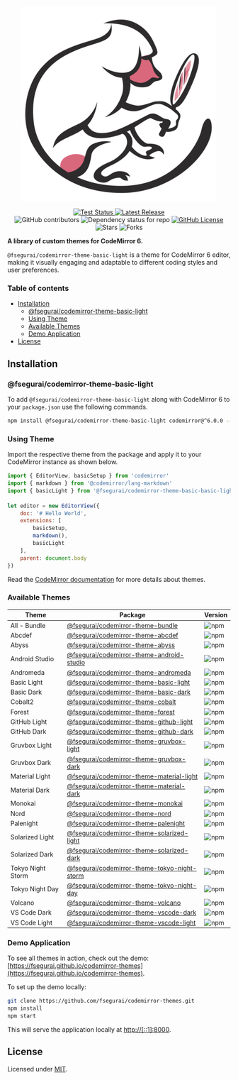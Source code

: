 <p align="center">
  <img alt="CodeMirror 6 Themes Logo" src="https://raw.githubusercontent.com/fsegurai/codemirror-themes/main/demo/public/codemirror-themes.png">
</p>

<p align="center">
  <a href="https://github.com/fsegurai/codemirror-themes">
      <img src="https://img.shields.io/azure-devops/build/fsegurai/Libraries%2520NodeJs/16/main?label=Build%20Status&"
          alt="Test Status">
  </a>
  <a href="https://www.npmjs.org/package/@fsegurai/codemirror-theme-basic-light">
      <img src="https://img.shields.io/npm/v/@fsegurai/codemirror-theme-basic-light.svg"
          alt="Latest Release">
  </a>
  <br>
  <img alt="GitHub contributors" src="https://img.shields.io/github/contributors/fsegurai/codemirror-themes">
  <img alt="Dependency status for repo" src="https://img.shields.io/librariesio/github/fsegurai/codemirror-themes">
  <a href="https://opensource.org/licenses/MIT">
    <img alt="GitHub License" src="https://img.shields.io/github/license/fsegurai/codemirror-themes">
  </a>
  <br>
  <img alt="Stars" src="https://img.shields.io/github/stars/fsegurai/codemirror-themes?style=square&labelColor=343b41"/>
  <img alt="Forks" src="https://img.shields.io/github/forks/fsegurai/codemirror-themes?style=square&labelColor=343b41"/>
</p>

**A library of custom themes for CodeMirror 6.**

`@fsegurai/codemirror-theme-basic-light` is a theme for CodeMirror 6 editor, making it visually engaging and adaptable
to different coding styles and user preferences.

### Table of contents

- [Installation](#installation)
	- [@fsegurai/codemirror-theme-basic-light](#fseguraicodemirror-theme-basic-light)
	- [Using Theme](#using-theme)
	- [Available Themes](#available-themes)
	- [Demo Application](#demo-application)
- [License](#license)

## Installation

### @fsegurai/codemirror-theme-basic-light

To add `@fsegurai/codemirror-theme-basic-light` along with CodeMirror 6 to your `package.json` use the following
commands.

```bash
npm install @fsegurai/codemirror-theme-basic-light codemirror@^6.0.0 --save
```

### Using Theme

Import the respective theme from the package and apply it to your CodeMirror instance as shown below.

```javascript
import { EditorView, basicSetup } from 'codemirror'
import { markdown } from '@codemirror/lang-markdown'
import { basicLight } from '@fsegurai/codemirror-theme-basic-basic-light'

let editor = new EditorView({
	doc: '# Hello World',
	extensions: [
		basicSetup,
		markdown(),
		basicLight
	],
	parent: document.body
})
```

Read the [CodeMirror documentation](https://codemirror.net/6/examples/styling/) for more details about themes.

### Available Themes

| Theme             | Package                                                                                                                    | Version                                                                           |
|-------------------|----------------------------------------------------------------------------------------------------------------------------|-----------------------------------------------------------------------------------|
| All - Bundle      | [@fsegurai/codemirror-theme-bundle](https://www.npmjs.com/package/@fsegurai/codemirror-theme-bundle)                       | ![npm](https://img.shields.io/npm/v/@fsegurai/codemirror-theme-bundle)            |
| Abcdef            | [@fsegurai/codemirror-theme-abcdef](https://www.npmjs.com/package/@fsegurai/codemirror-theme-abcdef)                       | ![npm](https://img.shields.io/npm/v/@fsegurai/codemirror-theme-abcdef)            |
| Abyss             | [@fsegurai/codemirror-theme-abyss](https://www.npmjs.com/package/@fsegurai/codemirror-theme-abyss)                         | ![npm](https://img.shields.io/npm/v/@fsegurai/codemirror-theme-abyss)             |
| Android Studio    | [@fsegurai/codemirror-theme-android-studio](https://www.npmjs.com/package/@fsegurai/codemirror-theme-android-studio)       | ![npm](https://img.shields.io/npm/v/@fsegurai/codemirror-theme-android-studio)    |
| Andromeda         | [@fsegurai/codemirror-theme-andromeda](https://www.npmjs.com/package/@fsegurai/codemirror-theme-andromeda)                 | ![npm](https://img.shields.io/npm/v/@fsegurai/codemirror-theme-andromeda)         |
| Basic Light       | [@fsegurai/codemirror-theme-basic-light](https://www.npmjs.com/package/@fsegurai/codemirror-theme-basic-light)             | ![npm](https://img.shields.io/npm/v/@fsegurai/codemirror-theme-basic-light)       |
| Basic Dark        | [@fsegurai/codemirror-theme-basic-dark](https://www.npmjs.com/package/@fsegurai/codemirror-theme-basic-dark)               | ![npm](https://img.shields.io/npm/v/@fsegurai/codemirror-theme-basic-dark)        |
| Cobalt2           | [@fsegurai/codemirror-theme-cobalt](https://www.npmjs.com/package/@fsegurai/codemirror-theme-cobalt2)                      | ![npm](https://img.shields.io/npm/v/@fsegurai/codemirror-theme-cobalt2)           |
| Forest            | [@fsegurai/codemirror-theme-forest](https://www.npmjs.com/package/@fsegurai/codemirror-theme-forest)                       | ![npm](https://img.shields.io/npm/v/@fsegurai/codemirror-theme-forest)            |
| GitHub Light      | [@fsegurai/codemirror-theme-github-light](https://www.npmjs.com/package/@fsegurai/codemirror-theme-github-light)           | ![npm](https://img.shields.io/npm/v/@fsegurai/codemirror-theme-github-light)      |
| GitHub Dark       | [@fsegurai/codemirror-theme-github-dark](https://www.npmjs.com/package/@fsegurai/codemirror-theme-github-dark)             | ![npm](https://img.shields.io/npm/v/@fsegurai/codemirror-theme-github-dark)       |
| Gruvbox Light     | [@fsegurai/codemirror-theme-gruvbox-light](https://www.npmjs.com/package/@fsegurai/codemirror-theme-gruvbox-light)         | ![npm](https://img.shields.io/npm/v/@fsegurai/codemirror-theme-gruvbox-light)     |
| Gruvbox Dark      | [@fsegurai/codemirror-theme-gruvbox-dark](https://www.npmjs.com/package/@fsegurai/codemirror-theme-gruvbox-dark)           | ![npm](https://img.shields.io/npm/v/@fsegurai/codemirror-theme-gruvbox-dark)      |
| Material Light    | [@fsegurai/codemirror-theme-material-light](https://www.npmjs.com/package/@fsegurai/codemirror-theme-material-light)       | ![npm](https://img.shields.io/npm/v/@fsegurai/codemirror-theme-material-light)    |
| Material Dark     | [@fsegurai/codemirror-theme-material-dark](https://www.npmjs.com/package/@fsegurai/codemirror-theme-material-dark)         | ![npm](https://img.shields.io/npm/v/@fsegurai/codemirror-theme-material-dark)     |
| Monokai           | [@fsegurai/codemirror-theme-monokai](https://www.npmjs.com/package/@fsegurai/codemirror-theme-monokai)                     | ![npm](https://img.shields.io/npm/v/@fsegurai/codemirror-theme-monokai)           |
| Nord              | [@fsegurai/codemirror-theme-nord](https://www.npmjs.com/package/@fsegurai/codemirror-theme-nord)                           | ![npm](https://img.shields.io/npm/v/@fsegurai/codemirror-theme-nord)              |
| Palenight         | [@fsegurai/codemirror-theme-palenight](https://www.npmjs.com/package/@fsegurai/codemirror-theme-palenight)                 | ![npm](https://img.shields.io/npm/v/@fsegurai/codemirror-theme-palenight)         |
| Solarized Light   | [@fsegurai/codemirror-theme-solarized-light](https://www.npmjs.com/package/@fsegurai/codemirror-theme-solarized-light)     | ![npm](https://img.shields.io/npm/v/@fsegurai/codemirror-theme-solarized-light)   |
| Solarized Dark    | [@fsegurai/codemirror-theme-solarized-dark](https://www.npmjs.com/package/@fsegurai/codemirror-theme-solarized-dark)       | ![npm](https://img.shields.io/npm/v/@fsegurai/codemirror-theme-solarized-dark)    |
| Tokyo Night Storm | [@fsegurai/codemirror-theme-tokyo-night-storm](https://www.npmjs.com/package/@fsegurai/codemirror-theme-tokyo-night-storm) | ![npm](https://img.shields.io/npm/v/@fsegurai/codemirror-theme-tokyo-night-storm) |
| Tokyo Night Day   | [@fsegurai/codemirror-theme-tokyo-night-day](https://www.npmjs.com/package/@fsegurai/codemirror-theme-tokyo-night-day)     | ![npm](https://img.shields.io/npm/v/@fsegurai/codemirror-theme-tokyo-night-day)   |
| Volcano           | [@fsegurai/codemirror-theme-volcano](https://www.npmjs.com/package/@fsegurai/codemirror-theme-volcano)                     | ![npm](https://img.shields.io/npm/v/@fsegurai/codemirror-theme-volcano)           |
| VS Code Dark      | [@fsegurai/codemirror-theme-vscode-dark](https://www.npmjs.com/package/@fsegurai/codemirror-theme-vscode-dark)             | ![npm](https://img.shields.io/npm/v/@fsegurai/codemirror-theme-vscode-dark)       |
| VS Code Light     | [@fsegurai/codemirror-theme-vscode-light](https://www.npmjs.com/package/@fsegurai/codemirror-theme-vscode-light)           | ![npm](https://img.shields.io/npm/v/@fsegurai/codemirror-theme-vscode-light)      |

### Demo Application

To see all themes in action, check out the
demo: [https://fsegurai.github.io/codemirror-themes](https://fsegurai.github.io/codemirror-themes).

To set up the demo locally:

```bash
git clone https://github.com/fsegurai/codemirror-themes.git
npm install
npm start
```

This will serve the application locally at [http://[::1]:8000](http://[::1]:8000).

## License

Licensed under [MIT](https://opensource.org/licenses/MIT).
